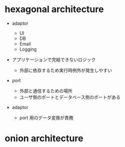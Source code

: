 # hexagonal architecture

- adaptor

  - UI
  - DB
  - Email
  - Logging

- アプリケーションで完結できないロジック

  - 外部に依存するため実行時例外が発生しやすい

- port
  - 外部と通信するための場所
  - ユーザ側のポートとデータベース側のポートがある
- adaptor
  - port 用のデータ変換が責務

# onion architecture

